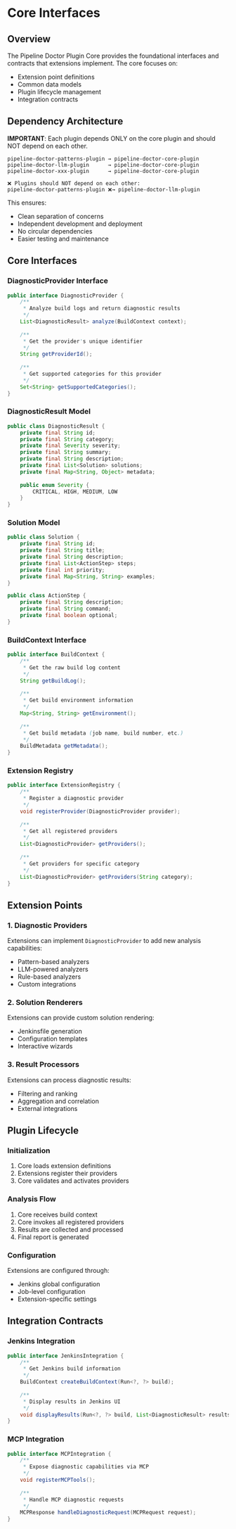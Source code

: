 # Core Interfaces

## Overview

The Pipeline Doctor Plugin Core provides the foundational interfaces and contracts that extensions implement. The core focuses on:

- Extension point definitions
- Common data models
- Plugin lifecycle management
- Integration contracts

## Dependency Architecture

**IMPORTANT**: Each plugin depends ONLY on the core plugin and should NOT depend on each other.

```
pipeline-doctor-patterns-plugin → pipeline-doctor-core-plugin
pipeline-doctor-llm-plugin      → pipeline-doctor-core-plugin  
pipeline-doctor-xxx-plugin      → pipeline-doctor-core-plugin

❌ Plugins should NOT depend on each other:
pipeline-doctor-patterns-plugin ❌→ pipeline-doctor-llm-plugin
```

This ensures:
- Clean separation of concerns
- Independent development and deployment
- No circular dependencies
- Easier testing and maintenance

## Core Interfaces

### DiagnosticProvider Interface

```java
public interface DiagnosticProvider {
    /**
     * Analyze build logs and return diagnostic results
     */
    List<DiagnosticResult> analyze(BuildContext context);
    
    /**
     * Get the provider's unique identifier
     */
    String getProviderId();
    
    /**
     * Get supported categories for this provider
     */
    Set<String> getSupportedCategories();
}
```

### DiagnosticResult Model

```java
public class DiagnosticResult {
    private final String id;
    private final String category;
    private final Severity severity;
    private final String summary;
    private final String description;
    private final List<Solution> solutions;
    private final Map<String, Object> metadata;
    
    public enum Severity {
        CRITICAL, HIGH, MEDIUM, LOW
    }
}
```

### Solution Model

```java
public class Solution {
    private final String id;
    private final String title;
    private final String description;
    private final List<ActionStep> steps;
    private final int priority;
    private final Map<String, String> examples;
}

public class ActionStep {
    private final String description;
    private final String command;
    private final boolean optional;
}
```

### BuildContext Interface

```java
public interface BuildContext {
    /**
     * Get the raw build log content
     */
    String getBuildLog();
    
    /**
     * Get build environment information
     */
    Map<String, String> getEnvironment();
    
    /**
     * Get build metadata (job name, build number, etc.)
     */
    BuildMetadata getMetadata();
}
```

### Extension Registry

```java
public interface ExtensionRegistry {
    /**
     * Register a diagnostic provider
     */
    void registerProvider(DiagnosticProvider provider);
    
    /**
     * Get all registered providers
     */
    List<DiagnosticProvider> getProviders();
    
    /**
     * Get providers for specific category
     */
    List<DiagnosticProvider> getProviders(String category);
}
```

## Extension Points

### 1. Diagnostic Providers
Extensions can implement `DiagnosticProvider` to add new analysis capabilities:
- Pattern-based analyzers
- LLM-powered analyzers  
- Rule-based analyzers
- Custom integrations

### 2. Solution Renderers
Extensions can provide custom solution rendering:
- Jenkinsfile generation
- Configuration templates
- Interactive wizards

### 3. Result Processors
Extensions can process diagnostic results:
- Filtering and ranking
- Aggregation and correlation
- External integrations

## Plugin Lifecycle

### Initialization
1. Core loads extension definitions
2. Extensions register their providers
3. Core validates and activates providers

### Analysis Flow
1. Core receives build context
2. Core invokes all registered providers
3. Results are collected and processed
4. Final report is generated

### Configuration
Extensions are configured through:
- Jenkins global configuration
- Job-level configuration
- Extension-specific settings

## Integration Contracts

### Jenkins Integration
```java
public interface JenkinsIntegration {
    /**
     * Get Jenkins build information
     */
    BuildContext createBuildContext(Run<?, ?> build);
    
    /**
     * Display results in Jenkins UI
     */
    void displayResults(Run<?, ?> build, List<DiagnosticResult> results);
}
```

### MCP Integration
```java
public interface MCPIntegration {
    /**
     * Expose diagnostic capabilities via MCP
     */
    void registerMCPTools();
    
    /**
     * Handle MCP diagnostic requests
     */
    MCPResponse handleDiagnosticRequest(MCPRequest request);
}
```